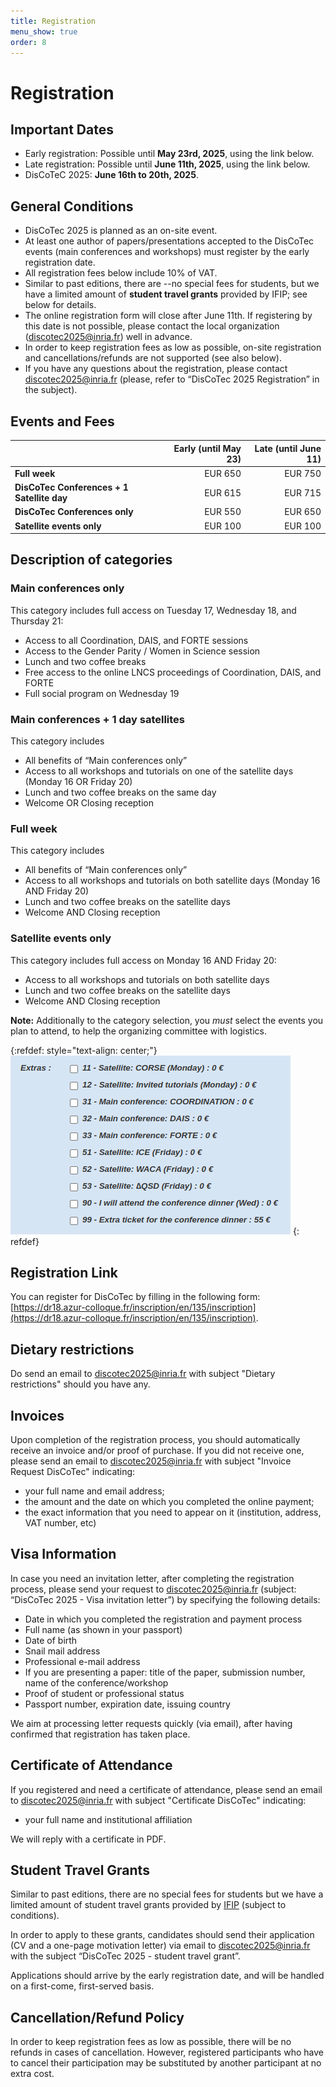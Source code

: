 ```yaml
---
title: Registration
menu_show: true
order: 8
---
```


# Registration

## Important Dates
* Early registration: Possible until **May 23rd, 2025**, using the link below. 
* Late registration: Possible until **June 11th, 2025**, using the link below. 
* DisCoTeC 2025: **June 16th to 20th, 2025**.

## General Conditions 
* DisCoTec 2025 is planned as an on-site event.
* At least one author of papers/presentations accepted to the DisCoTec events (main conferences and workshops) must register by the early registration date.
* All registration fees below include 10% of VAT.
* Similar to past editions, there are --no special fees for students, but we have a limited amount of **student travel grants** provided by IFIP; see below for details.
* The online registration form will close after June 11th. If registering by this date is not possible, please contact the local organization (<discotec2025@inria.fr>) well in advance.
* In order to keep registration fees as low as possible, on-site registration and cancellations/refunds are not supported (see also below). 
* If you have any questions about the registration, please contact <discotec2025@inria.fr> (please, refer to “DisCoTec 2025 Registration” in the subject).

## Events and Fees

|   | Early (until May 23) | Late (until June 11) |
| - | -: | -: |
| **Full week** | EUR 650 | EUR 750 |
| **DisCoTec Conferences + 1 Satellite day** | EUR 615 | EUR 715 |
| **DisCoTec Conferences only** | EUR 550 | EUR 650 |
| **Satellite events only** | EUR 100 | EUR 100 |

## Description of categories
### Main conferences only
This category includes full access on Tuesday 17, Wednesday 18, and Thursday 21:
* Access to all Coordination, DAIS, and FORTE sessions 
* Access to the Gender Parity / Women in Science session
* Lunch and two coffee breaks
* Free access to the online LNCS proceedings of Coordination, DAIS, and FORTE
* Full social program on Wednesday 19

### Main conferences + 1 day satellites
This category includes
* All benefits of “Main conferences only” 
* Access to all workshops and tutorials on one of the satellite days (Monday 16 OR Friday 20)
* Lunch and two coffee breaks on the same day
* Welcome OR Closing reception

### Full week
This category includes 
* All benefits of “Main conferences only”
* Access to all workshops and tutorials on both satellite days (Monday 16 AND Friday 20)
* Lunch and two coffee breaks on the satellite days
* Welcome AND Closing reception

### Satellite events only
This category includes full access on Monday 16 AND Friday 20:
* Access to all workshops and tutorials on both satellite days
* Lunch and two coffee breaks on the satellite days
* Welcome AND Closing reception

**Note:** Additionally to the category selection, you *must* select the events you plan to attend, to help the organizing committee with logistics.

{:refdef: style="text-align: center;"}
![Extras list](./registration_extras.png)
{: refdef}

## Registration Link

You can register for DisCoTec by filling in the following form: [https://dr18.azur-colloque.fr/inscription/en/135/inscription](https://dr18.azur-colloque.fr/inscription/en/135/inscription).

<!-- The deadline for registration has passed. Registering online is no longer possible. -->

## Dietary restrictions
Do send an email to <discotec2025@inria.fr> with subject "Dietary restrictions" should you have any.

## Invoices
Upon completion of the registration process, you should automatically receive an invoice and/or proof of purchase. If you did not receive one, please send an email to <discotec2025@inria.fr> with subject "Invoice Request DisCoTec" indicating:
- your full name and email address; 
- the amount and the date on which you completed the online payment; 
- the exact information that you need to appear on it (institution, address, VAT number, etc)

## Visa Information

In case you need an invitation letter, after completing the registration process, please send your request to <discotec2025@inria.fr> (subject: “DisCoTec 2025 - Visa invitation letter”) by specifying the following details:

* Date in which you completed the registration and payment process
* Full name (as shown in your passport)
* Date of birth
* Snail mail address
* Professional e-mail address
* If you are presenting a paper: title of the paper, submission number, name of the conference/workshop
* Proof of student or professional status
* Passport number, expiration date, issuing country

We aim at processing letter requests quickly (via email), after having confirmed that registration has taken place. 

## Certificate of Attendance
If you registered and need a certificate of attendance, please send an email to <discotec2025@inria.fr> with subject "Certificate DisCoTec" indicating:
- your full name and institutional affiliation

We will reply with a certificate in PDF.

## Student Travel Grants 
Similar to past editions, there are no special fees for students but we have a limited amount of student travel grants provided by [IFIP](https://www.ifip.org) (subject to conditions). 

In order to apply to these grants, candidates should send their application (CV and a one-page motivation letter) via email to <discotec2025@inria.fr> with the subject “DisCoTec 2025 - student travel grant”. 

Applications should arrive by the early registration date, and will be handled on a first-come, first-served basis. 

## Cancellation/Refund Policy
In order to keep registration fees as low as possible, there will be no refunds in cases of cancellation. However, registered participants who have to cancel their participation may be substituted by another participant at no extra cost.
